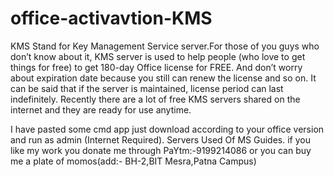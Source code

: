 # office-activavtion-KMS
KMS Stand for Key Management Service server.For those of you guys who don’t know about it, KMS server is used to help people (who love to get things for free) to get 180-day Office license for FREE. And don’t worry about expiration date because you still can renew the license and so on. It can be said that if the server is maintained, license period can last indefinitely. Recently there are a lot of free KMS servers shared on the internet and they are ready for use anytime.

I have pasted some cmd app just download according to your office version and run as admin (Internet Required).
Servers Used Of MS Guides.
if you like my work you donate me through PaYtm:-9199214086 or you can buy me a plate of momos(add:- BH-2,BIT Mesra,Patna Campus) 
